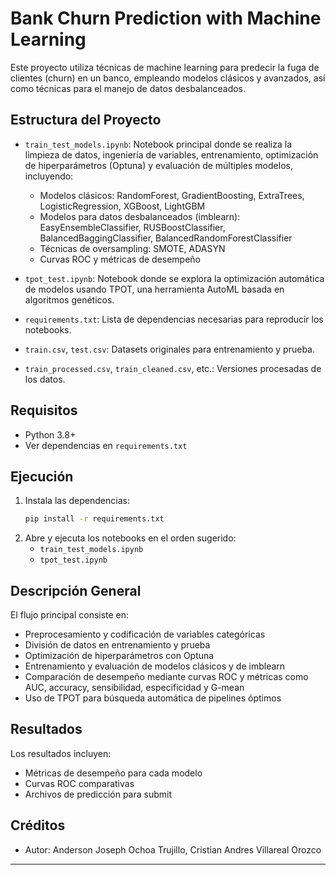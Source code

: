 # Bank Churn Prediction with Machine Learning

Este proyecto utiliza técnicas de machine learning para predecir la fuga de clientes (churn) en un banco, empleando modelos clásicos y avanzados, así como técnicas para el manejo de datos desbalanceados.

## Estructura del Proyecto

- `train_test_models.ipynb`: Notebook principal donde se realiza la limpieza de datos, ingeniería de variables, entrenamiento, optimización de hiperparámetros (Optuna) y evaluación de múltiples modelos, incluyendo:
  - Modelos clásicos: RandomForest, GradientBoosting, ExtraTrees, LogisticRegression, XGBoost, LightGBM
  - Modelos para datos desbalanceados (imblearn): EasyEnsembleClassifier, RUSBoostClassifier, BalancedBaggingClassifier, BalancedRandomForestClassifier
  - Técnicas de oversampling: SMOTE, ADASYN
  - Curvas ROC y métricas de desempeño

- `tpot_test.ipynb`: Notebook donde se explora la optimización automática de modelos usando TPOT, una herramienta AutoML basada en algoritmos genéticos.

- `requirements.txt`: Lista de dependencias necesarias para reproducir los notebooks.

- `train.csv`, `test.csv`: Datasets originales para entrenamiento y prueba.
- `train_processed.csv`, `train_cleaned.csv`, etc.: Versiones procesadas de los datos.

## Requisitos

- Python 3.8+
- Ver dependencias en `requirements.txt`

## Ejecución

1. Instala las dependencias:
   ```bash
   pip install -r requirements.txt
   ```
2. Abre y ejecuta los notebooks en el orden sugerido:
   - `train_test_models.ipynb`
   - `tpot_test.ipynb`

## Descripción General

El flujo principal consiste en:
- Preprocesamiento y codificación de variables categóricas
- División de datos en entrenamiento y prueba
- Optimización de hiperparámetros con Optuna
- Entrenamiento y evaluación de modelos clásicos y de imblearn
- Comparación de desempeño mediante curvas ROC y métricas como AUC, accuracy, sensibilidad, especificidad y G-mean
- Uso de TPOT para búsqueda automática de pipelines óptimos

## Resultados

Los resultados incluyen:
- Métricas de desempeño para cada modelo
- Curvas ROC comparativas
- Archivos de predicción para submit

## Créditos

- Autor: Anderson Joseph Ochoa Trujillo, Cristian Andres Villareal Orozco

---
